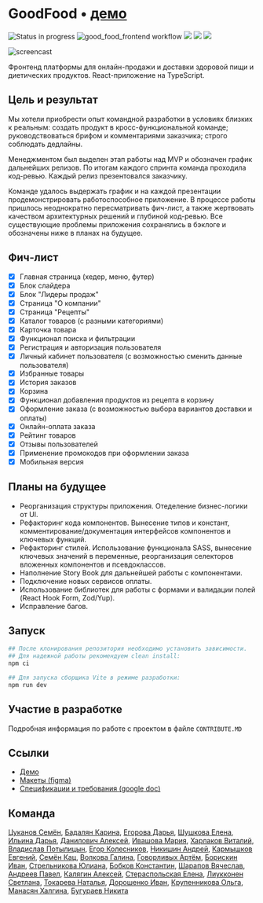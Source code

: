 # GoodFood • [демо](https://goodfood.acceleratorpracticum.ru)

![Status in progress](https://badgen.net/badge/status/in%20progress/yellow) ![good_food_frontend workflow](https://github.com/healthy-food-and-dietary-products/frontend/actions/workflows/good_food_frontend_workflow.yaml/badge.svg) ![](https://badgen.net/static/React/18/gray) ![](https://badgen.net/static/React%20Router/6/gray) ![](https://badgen.net/static/Vite/4/gray)

![screencast](https://media.giphy.com/media/v1.Y2lkPTc5MGI3NjExZTV5cDhleXQ0eDl4MTcxYXBzdWVmemV4ajR0b3J6YWY4YnNkaHNhdyZlcD12MV9pbnRlcm5hbF9naWZfYnlfaWQmY3Q9Zw/7hYj9hn0IngL6XATdL/giphy.gif)

Фронтенд платформы для онлайн-продажи и доставки здоровой пищи и диетических продуктов. React-приложение на TypeScript.

## Цель и результат

Мы хотели приобрести опыт командной разработки в условиях близких к реальным: создать продукт в кросс-функциональной команде; руководствоваться брифом и комментариями заказчика; строго соблюдать дедлайны.

Менеджментом был выделен этап работы над MVP и обозначен график дальнейших релизов. По итогам каждого спринта команда проходила код-ревью. Каждый релиз презентовался заказчику.

Команде удалось выдержать график и на каждой презентации продемонстрировать работоспособное приложение. В процессе работы пришлось неоднократно пересматривать фич-лист, а также жертвовать качеством архитектурных решений и глубиной код-ревью. Все существующие проблемы приложения сохранялись в бэклоге и обозначены ниже в планах на будущее.

## Фич-лист

- [x] Главная страница (хедер, меню, футер)
- [x] Блок слайдера
- [x] Блок "Лидеры продаж"
- [x] Страница "О компании"
- [x] Страница "Рецепты"
- [x] Каталог товаров (с разными категориями)
- [x] Карточка товара
- [x] Функционал поиска и фильтрации
- [x] Регистрация и авторизация пользователя
- [x] Личный кабинет пользователя (с возможностью сменить данные пользователя)
- [x] Избранные товары
- [x] История заказов
- [x] Корзина
- [x] Функционал добавления продуктов из рецепта в корзину
- [x] Оформление заказа (с возможностью выбора вариантов доставки и оплаты)
- [x] Онлайн-оплата заказа
- [x] Рейтинг товаров
- [x] Отзывы пользователей
- [x] Применение промокодов при оформлении заказа
- [x] Мобильная версия

## Планы на будущее

- Реорганизация структуры приложения. Отеделение бизнес-логики от UI.
- Рефакторинг кода компонентов. Вынесение типов и констант, комментирование/документация интерфейсов компонентов и ключевых функций.
- Рефакторинг стилей. Использование функционала SASS, вынесение ключевых значений в переменные, реорганизация селекторов вложенных компонентов и псевдоклассов.
- Наполнение Story Book для дальнейшей работы с компонентами.
- Подключение новых сервисов оплаты.
- Использование библиотек для работы с формами и валидации полей (React Hook Form, Zod/Yup).
- Исправление багов.

## Запуск

```bash
## После клонирования репозитория необходимо установить зависимости.
## Для надежной работы рекомендуем clean install:
npm ci

## Для запуска сборщика Vite в режиме разработки:
npm run dev
```

## Участие в разработке

Подробная информация по работе с проектом в файле `CONTRIBUTE.MD`

## Ссылки

- [Демо](https://goodfood.acceleratorpracticum.ru)
- [Макеты (figma)](https://www.figma.com/file/AQCSX3HGPVThk3lmZEhF3o/%D0%9C%D0%B0%D0%B3%D0%B0%D0%B7%D0%B8%D0%BD-%D0%B7%D0%B4%D0%BE%D1%80%D0%BE%D0%B2%D0%BE%D0%B9-%D0%B8-%D0%B4%D0%B8%D0%B5%D1%82%D0%B8%D1%87%D0%B5%D1%81%D0%BA%D0%BE%D0%B9-%D0%B5%D0%B4%D1%8B)
- [Спецификации и требования (google doc)](https://docs.google.com/document/d/14wuGhcx2ZiCdd9zaOkRaPifwISg_0vUFeAk59DmO7l0/edit#heading=h.retjyf7u653y)

## Команда

[Цуканов Семён](https://github.com/Simon062), [Бадалян Карина](https://github.com/KarinaSiamanta),
[Егорова Дарья](https://github.com/dar1aeg), [Шушкова Елена](https://github.com/Hellena60), [Ильина Дарья](https://github.com/DariaIlinaUX), [Данилович Алексей](https://github.com/jsapro), [Ивашова Мария](https://github.com/mmariaiv), [Харлаков Виталий](https://github.com/vkharlakov), [Владислав Потылицын](https://github.com/maik791277), [Егор Колесников](https://github.com/egor-kolesnikov), [Никишин Андрей](https://github.com/nocTKpunTyM), [Кармышков Евгений](https://github.com/Karmyshkov), [Семён Кац](https://github.com/kavabunga), [Волкова Галина](https://github.com/earlinn), [Говорливых Артём](https://github.com/govorlivyh), [Борискин Иван](https://github.com/ivan18258), [Стрельникова Юлиана](https://github.com/juliana-str), [Бобков Константин](https://github.com/deltabobkov), [Шарапов Вячеслав](https://github.com/Slava-prog), [Андреев Павел](https://github.com/andre-vpn), [Калягин Алексей](https://github.com/Alexey0081), [Стераспольская Елена](https://github.com/ElenaSter), [Лиукконен Светлана](https://github.com/nesusveta), [Токарева Наталья](https://github.com/Solotona), [Дорошенко Иван](https://github.com/dorosh1337), [Крупенникова Ольга](https://github.com/HelgaOO), [Манасян Халгина](https://github.com/Xalgina), [Бугураев Никита](https://github.com/ExTapeS)
